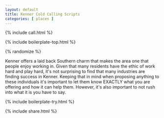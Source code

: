 ```yaml
---
layout: default
title: Kenner Cold Calling Scripts
categories: [ places ]
---
```


{% include call.html %}

{% include boilerplate-top.html %}


{% randomize %}

Kenner offers a laid back Southern charm that makes the area one that people enjoy working in.  Given that many residents have the ethic of work hard and play hard, it's not surprising to find that many industries are finding success in Kenner.  Keeping that in mind when proposing anything to these individuals it's important to let them know EXACTLY what you are offering and how it can help them.  However, it's also important to not rush into what it is you have to say.

{% include boilerplate-try.html %}

{% include share.html %}